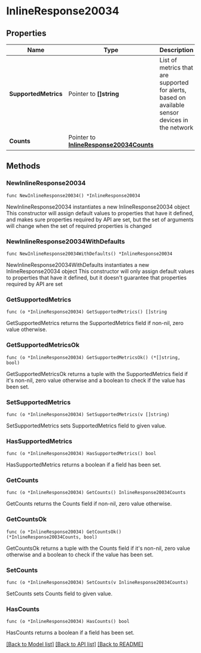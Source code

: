 # InlineResponse20034

## Properties

Name | Type | Description | Notes
------------ | ------------- | ------------- | -------------
**SupportedMetrics** | Pointer to **[]string** | List of metrics that are supported for alerts, based on available sensor devices in the network | [optional] 
**Counts** | Pointer to [**InlineResponse20034Counts**](InlineResponse20034Counts.md) |  | [optional] 

## Methods

### NewInlineResponse20034

`func NewInlineResponse20034() *InlineResponse20034`

NewInlineResponse20034 instantiates a new InlineResponse20034 object
This constructor will assign default values to properties that have it defined,
and makes sure properties required by API are set, but the set of arguments
will change when the set of required properties is changed

### NewInlineResponse20034WithDefaults

`func NewInlineResponse20034WithDefaults() *InlineResponse20034`

NewInlineResponse20034WithDefaults instantiates a new InlineResponse20034 object
This constructor will only assign default values to properties that have it defined,
but it doesn't guarantee that properties required by API are set

### GetSupportedMetrics

`func (o *InlineResponse20034) GetSupportedMetrics() []string`

GetSupportedMetrics returns the SupportedMetrics field if non-nil, zero value otherwise.

### GetSupportedMetricsOk

`func (o *InlineResponse20034) GetSupportedMetricsOk() (*[]string, bool)`

GetSupportedMetricsOk returns a tuple with the SupportedMetrics field if it's non-nil, zero value otherwise
and a boolean to check if the value has been set.

### SetSupportedMetrics

`func (o *InlineResponse20034) SetSupportedMetrics(v []string)`

SetSupportedMetrics sets SupportedMetrics field to given value.

### HasSupportedMetrics

`func (o *InlineResponse20034) HasSupportedMetrics() bool`

HasSupportedMetrics returns a boolean if a field has been set.

### GetCounts

`func (o *InlineResponse20034) GetCounts() InlineResponse20034Counts`

GetCounts returns the Counts field if non-nil, zero value otherwise.

### GetCountsOk

`func (o *InlineResponse20034) GetCountsOk() (*InlineResponse20034Counts, bool)`

GetCountsOk returns a tuple with the Counts field if it's non-nil, zero value otherwise
and a boolean to check if the value has been set.

### SetCounts

`func (o *InlineResponse20034) SetCounts(v InlineResponse20034Counts)`

SetCounts sets Counts field to given value.

### HasCounts

`func (o *InlineResponse20034) HasCounts() bool`

HasCounts returns a boolean if a field has been set.


[[Back to Model list]](../README.md#documentation-for-models) [[Back to API list]](../README.md#documentation-for-api-endpoints) [[Back to README]](../README.md)


